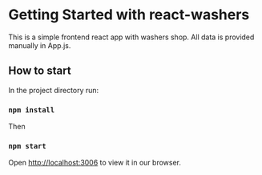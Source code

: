 # Getting Started with react-washers

This is a simple frontend react app with washers shop.
All data is provided manually in App.js.

## How to start

In the project directory run:
### `npm install`

Then
### `npm start`

Open [http://localhost:3006](http://localhost:3006) to view it in our browser.
